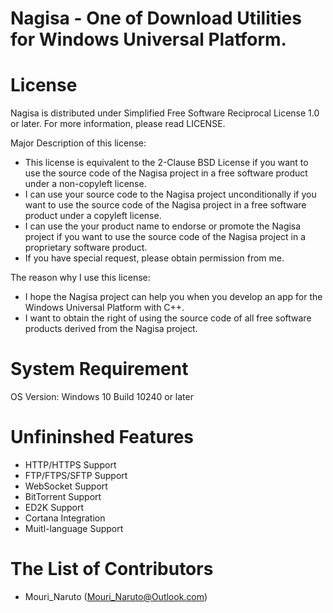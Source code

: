 # Nagisa - One of Download Utilities for Windows Universal Platform.

# License
Nagisa is distributed under Simplified Free Software Reciprocal License 1.0 or 
later. For more information, please read LICENSE.

Major Description of this license:
- This license is equivalent to the 2-Clause BSD License if you want to use the source code of the Nagisa project in a free software product under a non-copyleft license.
- I can use your source code to the Nagisa project unconditionally if you want to use the source code of the Nagisa project in a free software product under a copyleft license. 
- I can use the your product name to endorse or promote the Nagisa project if you want to use the source code of the Nagisa project in a proprietary software product.
- If you have special request, please obtain permission from me.

The reason why I use this license:
- I hope the Nagisa project can help you when you develop an app for the Windows Universal Platform with C++.
- I want to obtain the right of using the source code of all free software products derived from the Nagisa project.

# System Requirement
OS Version: Windows 10 Build 10240 or later

# Unfininshed Features
- HTTP/HTTPS Support
- FTP/FTPS/SFTP Support
- WebSocket Support
- BitTorrent Support
- ED2K Support
- Cortana Integration
- Muitl-language Support

# The List of Contributors
- Mouri_Naruto (Mouri_Naruto@Outlook.com)
